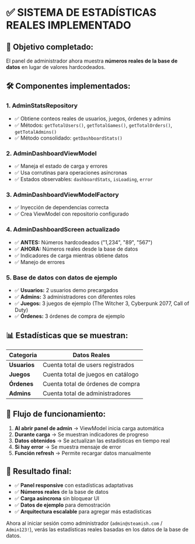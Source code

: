 # ✅ SISTEMA DE ESTADÍSTICAS REALES IMPLEMENTADO

## 🎯 **Objetivo completado:**
El panel de administrador ahora muestra **números reales de la base de datos** en lugar de valores hardcodeados.

## 🛠️ **Componentes implementados:**

### 1. **AdminStatsRepository**
- ✅ Obtiene conteos reales de usuarios, juegos, órdenes y admins
- ✅ Métodos: `getTotalUsers()`, `getTotalGames()`, `getTotalOrders()`, `getTotalAdmins()`
- ✅ Método consolidado: `getDashboardStats()`

### 2. **AdminDashboardViewModel**
- ✅ Maneja el estado de carga y errores
- ✅ Usa corrutinas para operaciones asíncronas
- ✅ Estados observables: `dashboardStats`, `isLoading`, `error`

### 3. **AdminDashboardViewModelFactory**
- ✅ Inyección de dependencias correcta
- ✅ Crea ViewModel con repositorio configurado

### 4. **AdminDashboardScreen actualizado**
- ✅ **ANTES:** Números hardcodeados ("1,234", "89", "567")
- ✅ **AHORA:** Números reales desde la base de datos
- ✅ Indicadores de carga mientras obtiene datos
- ✅ Manejo de errores

### 5. **Base de datos con datos de ejemplo**
- ✅ **Usuarios:** 2 usuarios demo precargados
- ✅ **Admins:** 3 administradores con diferentes roles
- ✅ **Juegos:** 3 juegos de ejemplo (The Witcher 3, Cyberpunk 2077, Call of Duty)
- ✅ **Órdenes:** 3 órdenes de compra de ejemplo

## 📊 **Estadísticas que se muestran:**

| Categoria | Datos Reales |
|-----------|--------------|
| **Usuarios** | Cuenta total de users registrados |
| **Juegos** | Cuenta total de juegos en catálogo |
| **Órdenes** | Cuenta total de órdenes de compra |
| **Admins** | Cuenta total de administradores |

## 🔄 **Flujo de funcionamiento:**

1. **Al abrir panel de admin** → ViewModel inicia carga automática
2. **Durante carga** → Se muestran indicadores de progreso
3. **Datos obtenidos** → Se actualizan las estadísticas en tiempo real
4. **Si hay error** → Se muestra mensaje de error
5. **Función refresh** → Permite recargar datos manualmente

## 🎉 **Resultado final:**
- ✅ **Panel responsive** con estadísticas adaptativas
- ✅ **Números reales** de la base de datos
- ✅ **Carga asíncrona** sin bloquear UI
- ✅ **Datos de ejemplo** para demostración
- ✅ **Arquitectura escalable** para agregar más estadísticas

Ahora al iniciar sesión como administrador (`admin@steamish.com` / `Admin123!`), verás las estadísticas reales basadas en los datos de la base de datos.